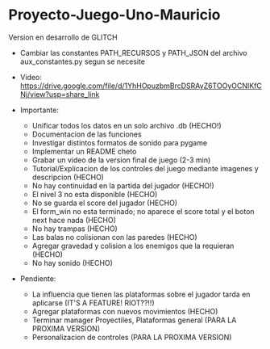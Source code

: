 # Proyecto-Juego-Uno-Mauricio
Version en desarrollo de GLITCH
* Cambiar las constantes PATH_RECURSOS y PATH_JSON del archivo aux_constantes.py segun se necesite

* Video: https://drive.google.com/file/d/1YhHOpuzbmBrcDSRAyZ6TOOyOCNIKfCNj/view?usp=share_link

* Importante:
    - Unificar todos los datos en un solo archivo .db (HECHO!)
    - Documentacion de las funciones
    - Investigar distintos formatos de sonido para pygame
    - Implementar un README cheto
    - Grabar un video de la version final de juego (2-3 min)
    - Tutorial/Explicacion de los controles del juego mediante imagenes y descripcion (HECHO)
    - No hay continuidad en la partida del jugador (HECHO!)
    - El nivel 3 no esta disponible (HECHO)
    - No se guarda el score del jugador (HECHO)
    - El form_win no esta terminado; no aparece el score total y el boton next hace nada (HECHO)
    - No hay trampas (HECHO)
    - Las balas no colisionan con las paredes (HECHO)
    - Agregar gravedad y colision a los enemigos que la requieran (HECHO)
    - No hay sonido (HECHO)


* Pendiente:
    - La influencia que tienen las plataformas sobre el jugador tarda en aplicarse (IT'S A FEATURE! RIOT??!!)
    - Agregar plataformas con nuevos movimientos (HECHO)
    - Terminar manager Proyectiles, Plataformas general (PARA LA PROXIMA VERSION)
    - Personalizacion de controles (PARA LA PROXIMA VERSION)